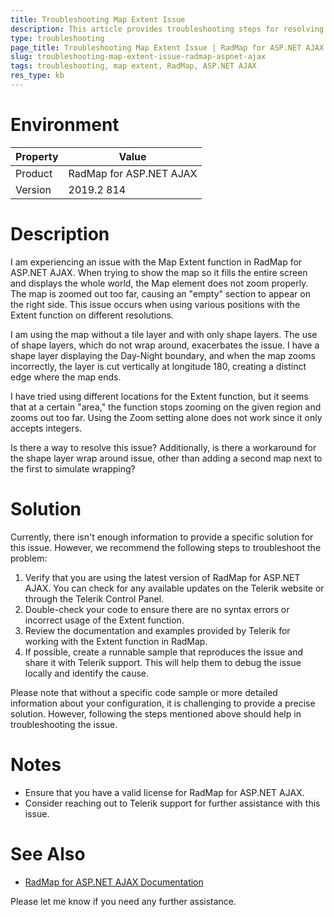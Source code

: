 ```yaml
---
title: Troubleshooting Map Extent Issue
description: This article provides troubleshooting steps for resolving an issue with the Map Extent function not working properly in RadMap for ASP.NET AJAX.
type: troubleshooting
page_title: Troubleshooting Map Extent Issue | RadMap for ASP.NET AJAX
slug: troubleshooting-map-extent-issue-radmap-aspnet-ajax
tags: troubleshooting, map extent, RadMap, ASP.NET AJAX
res_type: kb
---
```

# Environment
| Property | Value |
|----------|-------|
| Product  | RadMap for ASP.NET AJAX |
| Version  | 2019.2 814 |

# Description
I am experiencing an issue with the Map Extent function in RadMap for ASP.NET AJAX. When trying to show the map so it fills the entire screen and displays the whole world, the Map element does not zoom properly. The map is zoomed out too far, causing an "empty" section to appear on the right side. This issue occurs when using various positions with the Extent function on different resolutions.

I am using the map without a tile layer and with only shape layers. The use of shape layers, which do not wrap around, exacerbates the issue. I have a shape layer displaying the Day-Night boundary, and when the map zooms incorrectly, the layer is cut vertically at longitude 180, creating a distinct edge where the map ends.

I have tried using different locations for the Extent function, but it seems that at a certain "area," the function stops zooming on the given region and zooms out too far. Using the Zoom setting alone does not work since it only accepts integers.

Is there a way to resolve this issue? Additionally, is there a workaround for the shape layer wrap around issue, other than adding a second map next to the first to simulate wrapping?

# Solution
Currently, there isn't enough information to provide a specific solution for this issue. However, we recommend the following steps to troubleshoot the problem:

1. Verify that you are using the latest version of RadMap for ASP.NET AJAX. You can check for any available updates on the Telerik website or through the Telerik Control Panel.
2. Double-check your code to ensure there are no syntax errors or incorrect usage of the Extent function.
3. Review the documentation and examples provided by Telerik for working with the Extent function in RadMap.
4. If possible, create a runnable sample that reproduces the issue and share it with Telerik support. This will help them to debug the issue locally and identify the cause.

Please note that without a specific code sample or more detailed information about your configuration, it is challenging to provide a precise solution. However, following the steps mentioned above should help in troubleshooting the issue.

# Notes
- Ensure that you have a valid license for RadMap for ASP.NET AJAX.
- Consider reaching out to Telerik support for further assistance with this issue.

# See Also
- [RadMap for ASP.NET AJAX Documentation](https://docs.telerik.com/devtools/aspnet-ajax/controls/map/overview)

Please let me know if you need any further assistance.
